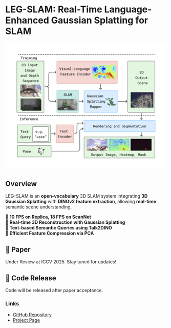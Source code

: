 # LEG-SLAM: Real-Time Language-Enhanced Gaussian Splatting for SLAM

![Graphical Abstract](./LEG-SLAM-GA.png)

## Overview

LEG-SLAM is an **open-vocabulary** 3D SLAM system integrating **3D Gaussian Splatting** with **DINOv2 feature extraction**, allowing **real-time** semantic scene understanding.

🔹 **10 FPS on Replica, 18 FPS on ScanNet**  
🔹 **Real-time 3D Reconstruction with Gaussian Splatting**  
🔹 **Text-based Semantic Queries using Talk2DINO**  
🔹 **Efficient Feature Compression via PCA**

## 📜 Paper
Under Review at ICCV 2025. Stay tuned for updates!

## 🚀 Code Release
Code will be released after paper acceptance.

### Links
- [GitHub Repository](https://github.com/Titrom025/LEG-SLAM/)
- [Project Page](https://titrom025.github.io/LEG-SLAM/)